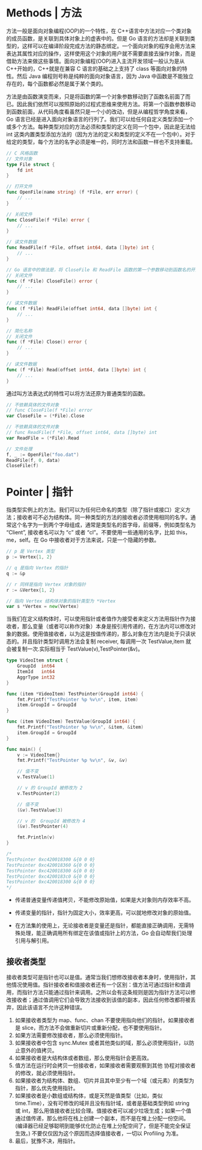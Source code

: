 # Methods | 方法

方法一般是面向对象编程(OOP)的一个特性，在 C++语言中方法对应一个类对象的成员函数，是关联到具体对象上的虚表中的。但是 Go 语言的方法却是关联到类型的，这样可以在编译阶段完成方法的静态绑定。一个面向对象的程序会用方法来表达其属性对应的操作，这样使用这个对象的用户就不需要直接去操作对象，而是借助方法来做这些事情。面向对象编程(OOP)进入主流开发领域一般认为是从 C++开始的，C++就是在兼容 C 语言的基础之上支持了 class 等面向对象的特性。然后 Java 编程则号称是纯粹的面向对象语言，因为 Java 中函数是不能独立存在的，每个函数都必然是属于某个类的。

方法是由函数演变而来，只是将函数的第一个对象参数移动到了函数名前面了而已。因此我们依然可以按照原始的过程式思维来使用方法。将第一个函数参数移动到函数前面，从代码角度看虽然只是一个小的改动，但是从编程哲学角度来看，Go 语言已经是进入面向对象语言的行列了。我们可以给任何自定义类型添加一个或多个方法。每种类型对应的方法必须和类型的定义在同一个包中，因此是无法给 int 这类内置类型添加方法的（因为方法的定义和类型的定义不在一个包中）。对于给定的类型，每个方法的名字必须是唯一的，同时方法和函数一样也不支持重载。

```go
// C 风格函数
// 文件对象
type File struct {
	fd int
}

// 打开文件
func OpenFile(name string) (f *File, err error) {
	// ...
}

// 关闭文件
func CloseFile(f *File) error {
	// ...
}

// 读文件数据
func ReadFile(f *File, offset int64, data []byte) int {
	// ...
}

// Go 语言中的做法是，将 CloseFile 和 ReadFile 函数的第一个参数移动到函数名的开头。
// 关闭文件
func (f *File) CloseFile() error {
	// ...
}

// 读文件数据
func (f *File) ReadFile(offset int64, data []byte) int {
	// ...
}

// 简化名称
// 关闭文件
func (f *File) Close() error {
	// ...
}

// 读文件数据
func (f *File) Read(offset int64, data []byte) int {
	// ...
}
```

通过叫方法表达式的特性可以将方法还原为普通类型的函数。

```go
// 不依赖具体的文件对象
// func CloseFile(f *File) error
var CloseFile = (*File).Close

// 不依赖具体的文件对象
// func ReadFile(f *File, offset int64, data []byte) int
var ReadFile = (*File).Read

// 文件处理
f, _ := OpenFile("foo.dat")
ReadFile(f, 0, data)
CloseFile(f)
```

# Pointer | 指针

指类型实例上的方法。我们可以为任何已命名的类型（除了指针或接口）定义方法；接收者可不必为结构体。同一种类型的方法的接收者必须使用相同的名字。通常这个名字为一到两个字母组成，通常是类型名的首字母，前缀等，例如类型名为 “Client”, 接收者名可以为 “c” 或者 “cl”。不要使用一些通用的名字，比如 this，me，self。在 Go 中接收者对于方法来说，只是一个隐藏的参数。

```go
// p 是 Vertex 类型
p := Vertex{1, 2}

// q 是指向 Vertex 的指针
q := &p

// r 同样是指向 Vertex 对象的指针
r := &Vertex{1, 2}

// 指向 Vertex 结构体对象的指针类型为 *Vertex
var s *Vertex = new(Vertex)
```

当我们在定义结构体时，可以使用指针或者值作为接受者来定义方法用指针作为接收者，那么变量（或者可以称作对象）本身是按引用传递的，在方法内可以修改对象的数据。使用值接收者，以为这是按值传递的，那么对象在方法内是处于只读状态的。并且指针类型时调用方法会复制 receiver, 每调用一次 TestValue,item 就会被复制一次.实际相当于 TestValue(v),TestPointer(&v)。

```go
type VideoItem struct {
	GroupId  int64
	ItemId   int64
	AggrType int32
}

func (item *VideoItem) TestPointer(GroupId int64) {
	fmt.Printf("TestPointer %p %v\n", item, item)
	item.GroupId = GroupId
}

func (item VideoItem) TestValue(GroupId int64) {
	fmt.Printf("TestPointer %p %v\n", &item, &item)
	item.GroupId = GroupId
}

func main() {
	v := VideoItem{}
	fmt.Printf("TestPointer %p %v\n", &v, &v)

    // 值不变
    v.TestValue(1)

    // v 的 GroupId 被修改为 2
	v.TestPointer(2)

    // 值不变
    (&v).TestValue(3)

    // v 的  GroupId 被修改为 4
	(&v).TestPointer(4)

	fmt.Println(v)
}

/*
TestPointer 0xc420018300 &{0 0 0}
TestPointer 0xc420018360 &{0 0 0}
TestPointer 0xc420018300 &{0 0 0}
TestPointer 0xc4200183c0 &{0 0 0}
TestPointer 0xc420018300 &{0 0 0}
*/
```

- 传递普通变量传递值拷贝，不能修改原始值，如果是大对象则内存效率不高。

- 传递变量的指针，指针为固定大小，效率更高，可以就地修改对象的原始值。

- 在方法集的使用上，无论接收者是变量还是指针，都能直接正确调用，无需特殊处理，能正确调用所有绑定在该值或指针上的方法，Go 会自动帮我们处理引用与解引用。

## 接收者类型

接收者类型可是指针也可以是值。通常当我们想修改接收者本身时，使用指针，其他情况使用值。指针接收者和值接收者还有一个区别：值方法可通过指针和值调用，而指针方法只能通过指针来调用。之所以会有这条规则是因为指针方法可以修改接收者；通过值调用它们会导致方法接收到该值的副本，因此任何修改都将被丢弃，因此该语言不允许这种错误。

1. 如果接收者类型为 map、func、chan 不要使用指向他们的指针。如果接收者是 slice，而方法不会做重新切片或重新分配，也不要使用指针。
2. 如果方法需要修改接收者，那么必须使用指针。
3. 如果接收者中包含 sync.Mutex 或者其他类似的域，那么必须使用指针，以防止意外的值拷贝。
4. 如果接收者是大结构体或者数组，那么使用指针会更高效。
5. 值方法在运行时会拷贝一份接收者，如果接收者需要观察到其他 协程对接收者的修改，就必须使用指针。
6. 如果接收者为结构体、数组、切片并且其中至少有一个域（或元素）的类型为指针，那么优先使用指针。
7. 如果接收者是小数组或结构体，或是天然是值类型（比如，类似 time.Time），没有可修改的域并且没有指针域，或者是基础类型例如 string 或 int，那么用值接收者比较合理。值接收者可以减少垃圾生成；如果一个值通过值传递，那么他将在栈上创建一个副本，而不是在堆上分配一份空间。(编译器已经足够聪明到能够优化防止在堆上分配空间了，但是不能完全保证生效。) 不要仅仅因为这个原因而选择值接收者，一切以 Profiling 为准。
8. 最后，犹豫不决，用指针。
